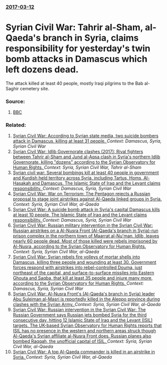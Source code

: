 ### [2017-03-12](/news/2017/03/12/index.md)

# Syrian Civil War: Tahrir al-Sham, al-Qaeda's branch in Syria, claims responsibility for yesterday's twin bomb attacks in Damascus which left dozens dead. 

The attack killed at least 40 people, mostly Iraqi pilgrims to the Bab al-Saghir cemetery site.


### Source:

1. [BBC](http://www.bbc.co.uk/news/world-middle-east-39250040)

### Related:

1. [Syrian Civil War: According to Syrian state media, two suicide bombers attack in Damascus, killing at least 31 people. ](/news/2017/03/15/syrian-civil-war-according-to-syrian-state-media-two-suicide-bombers-attack-in-damascus-killing-at-least-31-people.md) _Context: Damascus, Syria, Syrian Civil War_
2. [Syrian Civil War: Idlib Governorate clashes (2017): Rival fighters between Tahrir al-Sham and Jund al-Aqsa clash in Syria's northern Idlib Governorate, killing "dozens" according to the Syrian Observatory for Human Rights. ](/news/2017/02/14/syrian-civil-war-idlib-governorate-clashes-2017-rival-fighters-between-tahrir-al-sham-and-jund-al-aqsa-clash-in-syria-s-northern-idlib-g.md) _Context: Syria, Syrian Civil War, Tahrir al-Sham_
3. [Syrian civil war: Several bombings kill at least 40 people in government and Kurdish held territory across Syria, including Tartus, Homs, Al-Hasakah and Damascus. The Islamic State of Iraq and the Levant claims responsibility. ](/news/2016/09/5/syrian-civil-war-several-bombings-kill-at-least-40-people-in-government-and-kurdish-held-territory-across-syria-including-tartus-homs-al.md) _Context: Damascus, Syria, Syrian Civil War_
4. [ Syrian Civil War: War on Terrorism: The Pentagon rejects a Russian proposal to stage joint airstrikes against Al-Qaeda linked groups in Syria. ](/news/2016/05/21/syrian-civil-war-war-on-terrorism-the-pentagon-rejects-a-russian-proposal-to-stage-joint-airstrikes-against-al-qaeda-linked-groups-in-syr.md) _Context: Syria, Syrian Civil War, al-Qaeda_
5. [Syrian Civil War: A suicide bomb attack in Syria's capital Damascus kills at least 10 people. The Islamic State of Iraq and the Levant claims responsibility. ](/news/2016/02/9/syrian-civil-war-a-suicide-bomb-attack-in-syria-s-capital-damascus-kills-at-least-10-people-the-islamic-state-of-iraq-and-the-levant-claim.md) _Context: Damascus, Syria, Syrian Civil War_
6. [Syrian Civil War: Russian military intervention in the Syrian Civil War: Russian airstrikes on a Al-Nusra Front (Al-Qaeda's branch in Syria)-run prison complex in the northern town of Maarrat al-Nu'man, Idlib, leaves nearly 60 people dead. Most of those killed were rebels imprisoned by Al-Nusra, according to the Syrian Observatory for Human Rights. ](/news/2016/01/9/syrian-civil-war-russian-military-intervention-in-the-syrian-civil-war-russian-airstrikes-on-a-al-nusra-front-al-qaeda-s-branch-in-syria.md) _Context: Syria, Syrian Civil War, al-Qaeda_
7. [Syrian Civil War: Syrian rebels fire volleys of mortar shells into Damascus, killing three people and wounding at least 30. Government forces respond with airstrikes into rebel-controlled Douma, just northeast of the capital, and surface-to-surface missiles into Eastern Ghouta and Saqba, that kill at least 35 people and injure many more, according to the Syrian Observatory for Human Rights. ](/news/2015/12/13/syrian-civil-war-syrian-rebels-fire-volleys-of-mortar-shells-into-damascus-killing-three-people-and-wounding-at-least-30-government-force.md) _Context: Damascus, Syria, Syrian Civil War_
8. [Syrian Civil War: Al-Nusra Front's (Al-Qaeda's branch in Syria) leader Abu Suleiman al-Masri is reportedly killed in the Aleppo province during clashes with the Syrian Army. ](/news/2015/10/24/syrian-civil-war-al-nusra-front-s-al-qaeda-s-branch-in-syria-leader-abu-suleiman-al-masri-is-reportedly-killed-in-the-aleppo-province-dur.md) _Context: Syria, Syrian Civil War, al-Qaeda_
9. [Syrian Civil War: Russian intervention in the Syrian Civil War: The Russian Government says Russian jets bombed Syria for the third consecutive day, hitting 12 Islamic State of Iraq and the Levant (ISIL) targets. The UK-based Syrian Observatory for Human Rights reports that ISIL has no presence in the western and northern areas struck though Al-Qaeda's Syrian affiliate al-Nusra Front does. Russian planes also bombed Raqqah, the unofficial capital of ISIL. ](/news/2015/10/2/syrian-civil-war-russian-intervention-in-the-syrian-civil-war-the-russian-government-says-russian-jets-bombed-syria-for-the-third-consecut.md) _Context: Syria, Syrian Civil War, al-Qaeda_
10. [Syrian Civil War: A top Al-Qaeda commander is killed in an airstrike in Syria. ](/news/2015/10/17/syrian-civil-war-a-top-al-qaeda-commander-is-killed-in-an-airstrike-in-syria.md) _Context: Syria, Syrian Civil War, al-Qaeda_
